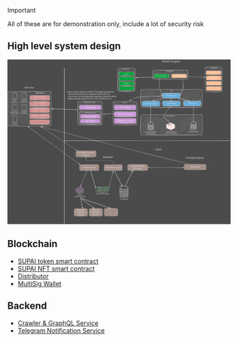 > [!IMPORTANT]
> All of these are for demonstration only, include a lot of security risk

## High level system design

![system design](assets/system-design-high-level.svg)


## Blockchain 

- [SUPAI token smart contract](multisig-sc/contracts/token.sol)
- [SUPAI NFT smart contract](multisig-sc/contracts/nft.sol)
- [Distributor](multisig-sc/contracts/distributor.sol)
- [MultiSig Wallet](multisig-sc/contracts/multisig.sol)


## Backend

- [Crawler & GraphQL Service](crawler)
- [Telegram Notification Service](notification_service)

